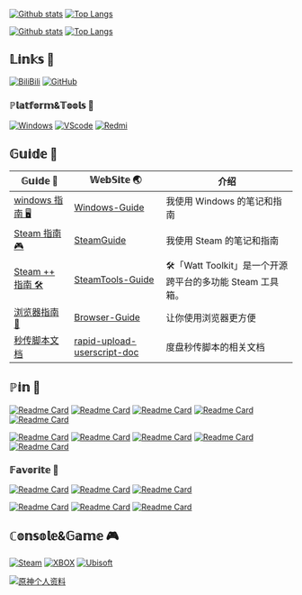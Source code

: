 [![Github stats](https://github-readme-stats.vercel.app/api?username=XTsat&hide_border=true#gh-light-mode-only)](https://github.com/XTsat#gh-light-mode-only)
[![Top Langs](https://github-readme-stats.vercel.app/api/top-langs/?username=XTsat&hide_border=true#gh-light-mode-only)](https://github.com/XTsat#gh-light-mode-only)

[![Github stats](https://github-readme-stats.vercel.app/api?username=XTsat&hide_border=true&theme=github_dark&show_icons=true#gh-dark-mode-only)](https://github.com/XTsat#gh-dark-mode-only)
[![Top Langs](https://github-readme-stats.vercel.app/api/top-langs/?username=XTsat&hide_border=true&theme=github_dark#gh-dark-mode-only)](https://github.com/XTsat#gh-dark-mode-only)

## 𝕃𝕚𝕟𝕜𝕤 🔗

[![BiliBili](https://img.shields.io/badge/-BiliBili-00A1D6?style=flat-square&logo=bilibili&logoColor=ffffff)](https://space.bilibili.com/53283118)
[![GitHub](https://img.shields.io/badge/-GitHub-24292f?style=flat-square&logo=GitHub&logoColor=ffffff)](https://github.com/XTsat)

<!-- [𝖡𝗂𝗅𝗂𝖻𝗂𝗅𝗂 📺](https://space.bilibili.com/53283118)
[𝖯𝗅𝖺𝗒𝗅𝗂𝗌𝗍 🎵](https://music.163.com/#/user/home?id=283588276)
[Steam 🎮](https://steamcommunity.com/id/XTxiaotong) -->

### ℙ𝕝𝕒𝕥𝕗𝕠𝕣𝕞&𝕋𝕠𝕠𝕝𝕤 🧰

[![Windows](https://img.shields.io/badge/Windows-11-4e9eee?style=flat-square&logo=windows&logoColor=ffffff)](https://www.microsoft.com/windows/windows-11)
[![VScode](https://img.shields.io/badge/IDE-Visual%20Studio%20Code-blue?style=flat-square&logo=visual-studio-code&logoColor=ffffff)](https://code.visualstudio.com/)
[![Redmi](https://img.shields.io/badge/Redmi-k20Pro-ff6a00?style=flat-square&logo=xiaomi&logoColor=ffffff)](https://www.mi.com/)

<!-- ## 𝕎𝕖𝕓𝕊𝕚𝕥𝕖 🌏 -->

<!-- [VuePress主页](https://xtsat.github.io/VuePressWebSite/)
[Docusaurus主页](https://xtsat.github.io/DocusaurusWebSite/)

[![Readme Card](https://github-readme-stats.vercel.app/api/pin/?username=XTsat&repo=VuePressWebSite&theme=vue#gh-light-mode-only)](https://xtsat.github.io/VuePressWebSite/#gh-light-mode-only)
[![Readme Card](https://github-readme-stats.vercel.app/api/pin/?username=XTsat&repo=DocusaurusWebSite&theme=vue#gh-light-mode-only)](https://xtsat.github.io/DocusaurusWebSite/#gh-light-mode-only)

[![Readme Card](https://github-readme-stats.vercel.app/api/pin/?username=XTsat&repo=VuePressWebSite&hide_border=true&theme=vue-dark#gh-dark-mode-only)](https://xtsat.github.io/VuePressWebSite/#gh-dark-mode-only)
[![Readme Card](https://github-readme-stats.vercel.app/api/pin/?username=XTsat&repo=DocusaurusWebSite&hide_border=true&theme=vue-dark#gh-dark-mode-only)](https://xtsat.github.io/DocusaurusWebSite/#gh-dark-mode-only) -->

## 𝔾𝕦𝕚𝕕𝕖 📒

𝔾𝕦𝕚𝕕𝕖 📒|𝕎𝕖𝕓𝕊𝕚𝕥𝕖 🌏|介绍
-|-|-
[windows 指南 🖥️](https://github.com/XTsat/Windows-Guide/)|[Windows-Guide](https://xtsat.github.io/Windows-Guide/)|我使用 Windows 的笔记和指南
[Steam 指南 🎮](https://github.com/XTsat/SteamGuide/)|[SteamGuide](https://xtsat.github.io/SteamGuide/)|我使用 Steam 的笔记和指南
[Steam ++ 指南 🛠️](https://github.com/XTsat/SteamTools-Guide/)|[SteamTools-Guide](https://xtsat.github.io/SteamTools-Guide/)|🛠️「Watt Toolkit」是一个开源跨平台的多功能 Steam 工具箱。
[浏览器指南 🧰](https://github.com/XTsat/Browser-Guide/)|[Browser-Guide](https://xtsat.github.io/Browser-Guide/)|让你使用浏览器更方便
[秒传脚本文档](https://github.com/XTsat/rapid-upload-userscript-doc/)|[rapid-upload-userscript-doc](https://xtsat.github.io/rapid-upload-userscript-doc/)|度盘秒传脚本的相关文档

## ℙ𝕚𝕟 📌

[![Readme Card](https://github-readme-stats.vercel.app/api/pin/?username=XTsat&repo=Windows-Guide&theme=vue#gh-light-mode-only)](https://xtsat.github.io/Windows-Guide/#gh-light-mode-only)
[![Readme Card](https://github-readme-stats.vercel.app/api/pin/?username=XTsat&repo=SteamGuide&theme=vue#gh-light-mode-only)](https://xtsat.github.io/SteamGuide/#gh-light-mode-only)
[![Readme Card](https://github-readme-stats.vercel.app/api/pin/?username=XTsat&repo=SteamTools-Guide&theme=vue#gh-light-mode-only)](https://xtsat.github.io/SteamTools-Guide/#gh-light-mode-only)
[![Readme Card](https://github-readme-stats.vercel.app/api/pin/?username=XTsat&repo=Browser-Guide&theme=vue#gh-light-mode-only)](https://xtsat.github.io/Browser-Guide/#gh-light-mode-only)
[![Readme Card](https://github-readme-stats.vercel.app/api/pin/?username=XTsat&repo=rapid-upload-userscript-doc&theme=vue#gh-light-mode-only)](https://xtsat.github.io/rapid-upload-userscript-doc/#gh-light-mode-only)

[![Readme Card](https://github-readme-stats.vercel.app/api/pin/?username=XTsat&repo=Windows-Guide&hide_border=true&theme=vue-dark#gh-dark-mode-only)](https://xtsat.github.io/Windows-Guide/#gh-dark-mode-only)
[![Readme Card](https://github-readme-stats.vercel.app/api/pin/?username=XTsat&repo=SteamGuide&hide_border=true&theme=vue-dark#gh-dark-mode-only)](https://xtsat.github.io/SteamGuide/#gh-dark-mode-only)
[![Readme Card](https://github-readme-stats.vercel.app/api/pin/?username=XTsat&repo=SteamTools-Guide&hide_border=true&theme=vue-dark#gh-dark-mode-only)](https://xtsat.github.io/SteamTools-Guide/#gh-dark-mode-only)
[![Readme Card](https://github-readme-stats.vercel.app/api/pin/?username=XTsat&repo=Browser-Guide&hide_border=true&theme=vue-dark#gh-dark-mode-only)](https://xtsat.github.io/Browser-Guide/#gh-dark-mode-only)
[![Readme Card](https://github-readme-stats.vercel.app/api/pin/?username=XTsat&repo=rapid-upload-userscript-doc&hide_border=true&theme=vue-dark#gh-dark-mode-only)](https://xtsat.github.io/rapid-upload-userscript-doc/#gh-dark-mode-only)

### 𝔽𝕒𝕧𝕠𝕣𝕚𝕥𝕖 🧡

[![Readme Card](https://github-readme-stats.vercel.app/api/pin/?username=BeyondDimension&repo=SteamTools&theme=vue#gh-light-mode-only)](https://github.com/BeyondDimension/SteamTools/#gh-light-mode-only)
[![Readme Card](https://github-readme-stats.vercel.app/api/pin/?username=DGP-Studio&repo=Snap.Genshin&theme=vue#gh-light-mode-only)](https://github.com/DGP-Studio/Snap.Genshin#gh-light-mode-only)
[![Readme Card](https://github-readme-stats.vercel.app/api/pin/?username=mengzonefire&repo=rapid-upload-userscript&theme=vue#gh-light-mode-only)](https://github.com/mengzonefire/rapid-upload-userscript#gh-light-mode-only)

[![Readme Card](https://github-readme-stats.vercel.app/api/pin/?username=BeyondDimension&repo=SteamTools&hide_border=true&theme=vue-dark#gh-dark-mode-only)](https://github.com/BeyondDimension/SteamTools/#gh-dark-mode-only)
[![Readme Card](https://github-readme-stats.vercel.app/api/pin/?username=DGP-Studio&repo=Snap.Genshin&hide_border=true&theme=vue-dark#gh-dark-mode-only)](https://github.com/DGP-Studio/Snap.Genshin#gh-dark-mode-only)
[![Readme Card](https://github-readme-stats.vercel.app/api/pin/?username=mengzonefire&repo=rapid-upload-userscript&hide_border=true&theme=vue-dark#gh-dark-mode-only)](https://github.com/mengzonefire/rapid-upload-userscript#gh-dark-mode-only)

## ℂ𝕠𝕟𝕤𝕠𝕝𝕖&𝔾𝕒𝕞𝕖 🎮

[![Steam](https://img.shields.io/badge/Steam-171a21?style=for-the-badge&logo=steam&logoColor=ffffff)](https://steamcommunity.com/id/XTxiaotong)
[![XBOX](https://img.shields.io/badge/-XBOX-107b10?style=for-the-badge&logo=xbox&logoColor=ffffff)](https://account.xbox.com/zh-cn/profile?gamertag=XTxiaotong)
[![Ubisoft](https://img.shields.io/badge/-Ubisoft-242424?style=for-the-badge&logo=ubisoft&logoColor=ffffff)](https://ubisoftconnect.com/zh-CN/profile/XTxiaotong)
<!-- ![](https://img.shields.io/badge/-Nintendo%20Switch-e60012?style=flat-square&logo=nintendo%20switch&logoColor=ffffff) -->
<!-- [![](https://img.shields.io/badge/-PlayStation%204-0070d1?style=flat-square&logo=playstation&logoColor=ffffff)] -->

[![原神个人资料](https://genshin-card.getloli.com/rand/9650576.png)](https://genshin-card.getloli.com/)

<!-- 美术字体

𝔸 𝔹 ℂ 𝔻 𝔼 𝔽 𝔾 ℍ 𝕀 𝕁 𝕂 𝕃 𝕄 ℕ 𝕆 ℙ ℚ ℝ 𝕊 𝕋 𝕌 𝕍 𝕎 𝕏 𝕐 ℤ 

𝕒 𝕓 𝕔 𝕕 𝕖 𝕗 𝕘 𝕙 𝕚 𝕛 𝕜 𝕝 𝕞 𝕟 𝕠 𝕡 𝕢 𝕣 𝕤 𝕥 𝕦 𝕧 𝕨 𝕩 𝕪 𝕫

𝟘𝟙𝟚𝟛𝟜𝟝𝟞𝟟𝟠𝟡

𝓐、𝓑、𝓒、𝓓、𝓔、𝓕、𝓖、𝓗、𝓘、𝓙、𝓚、𝓛、𝓜、𝓝、𝓞、𝓟、𝓠、𝓡、𝓢、𝓣、𝓤、𝓥、𝓦、𝓧、𝓨、𝓩

𝓪、𝓫、𝓬、𝓭、𝓮、𝓯、𝓰、𝓱、𝓲、𝓳、𝓴、𝓵、𝓶、𝓷、𝓸、𝓹、𝓺、𝓻、𝓼、𝓽、𝓾、𝓿、𝔀、𝔁、𝔂、𝔃

𝙰 𝙱 𝙲 𝙳 𝙴 𝙵 𝙶 𝙷 𝙸 𝙹 𝙺 𝙻 𝙼 𝙽 𝙾 𝙿 𝚀 𝚁 𝚂 𝚃 𝚄 𝚅 𝚆 𝚇 𝚈 𝚉

𝚊 𝚋 𝚌 𝚍 𝚎 𝚏 𝚐 𝚑 𝚒 𝚓 𝚔 𝚕 𝚖 𝚗 𝚘 𝚙 𝚚 𝚛 𝚜 𝚝 𝚞 𝚟 𝚠 𝚡 𝚢 𝚣

 -->

<!-- 脚注示例
1:Yadda yadda<a href="#note1" id="note1ref"><sup>1</sup></a>

<a id="note1" href="#note1ref"><sup>1</sup></a>Here is the footnote text.

2:Bla bla <sup id="a1">[1](#f1)</sup>

<b id="f1">[1]:</b> Footnote content here. [↩](#a1)

3:Here is a paragraph with an footnote <span id="a1">[[1]](#f1)</span>.

Footnotes
=========

1. <span id="f1"></span> This is a footnote. [$\hookleftarrow$](#a1)
-->

<!-- 空白符号(非空格)
                                        
-->

<!-- 

先决条件：

nodejs(Version >= 16)
yarn(Version >= 1)

https://www.jianshu.com/p/1f199ee49e4c

yarn install
yarn docs:dev
-->

<!--
**XTsat/XTsat** is a ✨ _special_ ✨ repository because its `README.md` (this file) appears on your GitHub profile.

Here are some ideas to get you started:

- 🔭 I’m currently working on ...
- 🌱 I’m currently learning ...
- 👯 I’m looking to collaborate on ...
- 🤔 I’m looking for help with ...
- 💬 Ask me about ...
- 📫 How to reach me: ...
- 😄 Pronouns: ...
- ⚡ Fun fact: ...
-->
